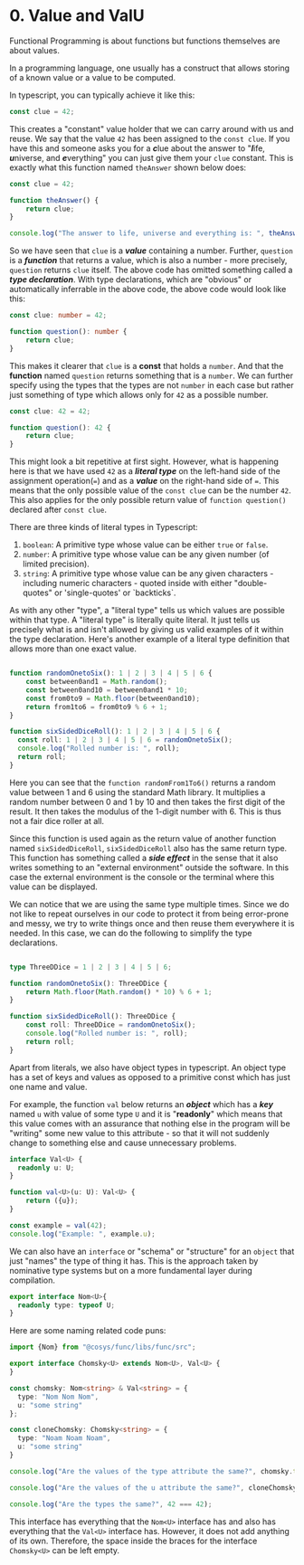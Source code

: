 # 0. Value and ValU

Functional Programming is about functions but functions themselves are about values. 

In a programming language, one usually has a construct that allows storing of a known value or a value to be computed.

In typescript, you can typically achieve it like this:

```typescript
const clue = 42;
```

This creates a "constant" value holder that we can carry around with us and reuse. We say that the value `42` has been 
assigned to the `const clue`. If you have this and someone asks you for a ***c***lue about the answer to "***l***ife,
***u***niverse, and ***e***verything" you can just give them your `clue` constant. This is exactly what this function named `theAnswer` shown below does:


```typescript
const clue = 42;

function theAnswer() {
    return clue;
}

console.log("The answer to life, universe and everything is: ", theAnswer());
```

So we have seen that `clue` is a **_value_** containing a number. Further, `question` is a **_function_** that 
returns a value, which is also a number - more precisely, `question` returns `clue` itself. The above code has 
omitted something called a **_type declaration_**. With type declarations, which are "obvious" or automatically 
inferrable in the above code, the above code would look like this: 

```typescript
const clue: number = 42;

function question(): number {
    return clue;
}
```

This makes it clearer that `clue` is a **const** that holds a `number`. And that the **function** named `question` 
returns something that is a `number`. We can further specify using the types that the types are not `number` in each 
case but rather just something of type which allows only for `42` as a possible number.   

```typescript
const clue: 42 = 42;

function question(): 42 {
    return clue;
}
```

This might look a bit repetitive at first sight. However, what is happening here is that we have used `42` as a 
**_literal type_** on the left-hand side of the assignment operation(`=`) and as a **_value_** on the right-hand side of `=`. 
This means that the only possible value of the `const clue` can be the number `42`. This also applies for the only 
possible return value of `function question()` declared after `const clue`.

There are three kinds of literal types in Typescript:
1. `boolean`: A primitive type whose value can be either `true` or `false`.
2. `number`: A primitive type whose value can be any given number (of limited precision).
3. `string`: A primitive type whose value can be any given characters - including numeric characters - quoted inside 
   with either "double-quotes" or 'single-quotes' or \`backticks\`.  

As with any other "type", a "literal type" tells us which values are possible within that type. A "literal type" is 
literally quite literal. It just tells us precisely what is and isn't allowed by giving us valid examples of it 
within the type declaration. Here's another example of a literal type definition that allows more than one exact value.

```typescript

function randomOnetoSix(): 1 | 2 | 3 | 4 | 5 | 6 {
    const between0and1 = Math.random();
    const between0and10 = between0and1 * 10;
    const from0to9 = Math.floor(between0and10);
    return from1to6 = from0to9 % 6 + 1;
}

function sixSidedDiceRoll(): 1 | 2 | 3 | 4 | 5 | 6 {
  const roll: 1 | 2 | 3 | 4 | 5 | 6 = randomOnetoSix();
  console.log("Rolled number is: ", roll);
  return roll;
}
```

Here you can see that the `function randomFrom1To6()` returns a random value between 1 and 6 using the standard Math library. It multiplies a random number between 0 and 1 by 10 and then takes the first digit of the result. It then takes the modulus of the 1-digit number with 6. This is thus not a fair dice roller at all. 

Since this function is used again as the return value of another function named `sixSidedDiceRoll`, `sixSidedDiceRoll` also has the same return type. This function has something called a **_side effect_** in the sense that it also writes something to an "external environment" outside the software. In this case the external environment is the console or the terminal where this value can be displayed. 

We can notice that we are using the same type multiple times. Since we do not like to repeat ourselves in our code to protect it from being error-prone and messy, we try to write things once and then reuse them everywhere it is needed. In this case, we can do the following to simplify the type declarations.

```typescript

type ThreeDDice = 1 | 2 | 3 | 4 | 5 | 6;

function randomOnetoSix(): ThreeDDice {
    return Math.floor(Math.random() * 10) % 6 + 1;
}

function sixSidedDiceRoll(): ThreeDDice {
    const roll: ThreeDDice = randomOnetoSix();
    console.log("Rolled number is: ", roll);
    return roll;
} 

```

Apart from literals, we also have object types in typescript. An object type has a set of keys and values as opposed to a primitive const which has just one name and value.

For example, the function `val` below returns an **_object_** which has a **_key_** named `u` with value of some 
type `U` and it is "**readonly**" which means that this value comes with an assurance that nothing else in the program will be "writing" some new value to this attribute - so that it will not suddenly change to something else and cause unnecessary problems.

```typescript
interface Val<U> {
  readonly u: U;
}

function val<U>(u: U): Val<U> {
    return ({u});
}

const example = val(42);
console.log("Example: ", example.u);
```

We can also have an `interface` or "schema" or "structure" for an `object` that just "names" the type of thing it has. This is the approach taken by nominative type systems but on a more fundamental layer during compilation.

```typescript
export interface Nom<U>{
  readonly type: typeof U;
}
```

Here are some naming related code puns:

```typescript
import {Nom} from "@cosys/func/libs/func/src";

export interface Chomsky<U> extends Nom<U>, Val<U> {
}

const chomsky: Nom<string> & Val<string> = {
  type: "Nom Nom Nom",
  u: "some string"
};

const cloneChomsky: Chomsky<string> = {
  type: "Noam Noam Noam",
  u: "some string"
}

console.log("Are the values of the type attribute the same?", chomsky.type === cloneChomsky.type);

console.log("Are the values of the u attribute the same?", cloneChomsky.u === chomsky.u);

console.log("Are the types the same?", 42 === 42);
```

This interface has everything that the `Nom<U>` interface has and also has everything that the `Val<U>` interface has. However, it does not add anything of its own. Therefore, the space inside the braces for the interface `Chomsky<U>` can be left empty.
